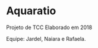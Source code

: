 # Aquaratio

Projeto de TCC Elaborado em 2018





































Equipe: Jardel, Naiara e Rafaela.
